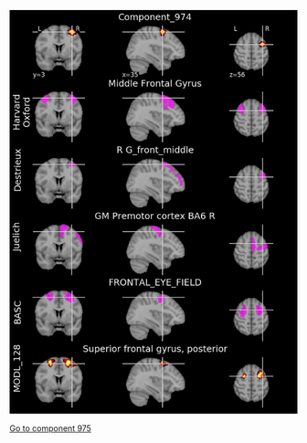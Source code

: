 


![974](preliminary/974.jpg "Component 974")

[Go to component 975](https://parietal-inria.github.io/MODL_atlas/1024/975 "Component 975")